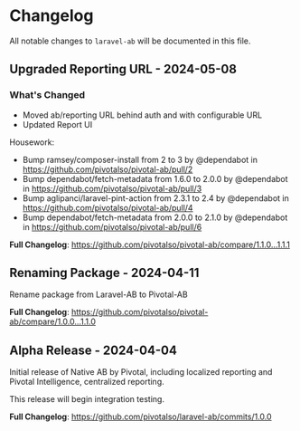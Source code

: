# Changelog

All notable changes to `laravel-ab` will be documented in this file.

## Upgraded Reporting URL - 2024-05-08

### What's Changed

* Moved ab/reporting URL behind auth and with configurable URL
* Updated Report UI

Housework:

* Bump ramsey/composer-install from 2 to 3 by @dependabot in https://github.com/pivotalso/pivotal-ab/pull/2
* Bump dependabot/fetch-metadata from 1.6.0 to 2.0.0 by @dependabot in https://github.com/pivotalso/pivotal-ab/pull/3
* Bump aglipanci/laravel-pint-action from 2.3.1 to 2.4 by @dependabot in https://github.com/pivotalso/pivotal-ab/pull/4
* Bump dependabot/fetch-metadata from 2.0.0 to 2.1.0 by @dependabot in https://github.com/pivotalso/pivotal-ab/pull/6

**Full Changelog**: https://github.com/pivotalso/pivotal-ab/compare/1.1.0...1.1.1

## Renaming Package - 2024-04-11

Rename package from Laravel-AB to Pivotal-AB

**Full Changelog**: https://github.com/pivotalso/pivotal-ab/compare/1.0.0...1.1.0

## Alpha Release - 2024-04-04

Initial release of Native AB by Pivotal, including localized reporting and Pivotal Intelligence, centralized reporting.

This release will begin integration testing.

**Full Changelog**: https://github.com/pivotalso/laravel-ab/commits/1.0.0
